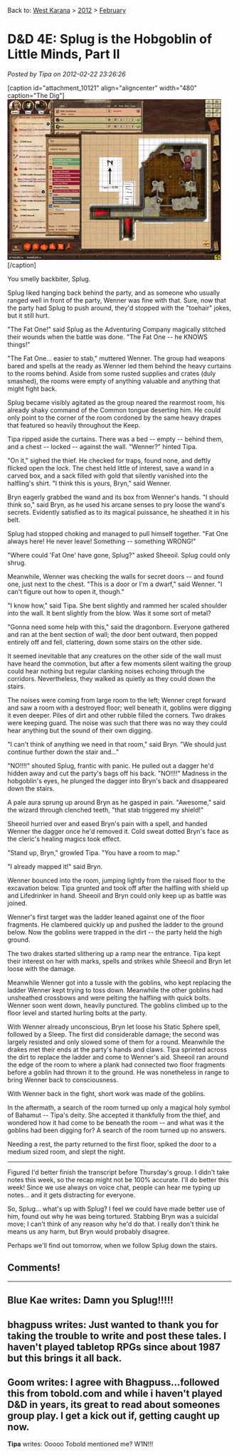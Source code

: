Back to: [West Karana](/posts/westkarana.md) > [2012](/posts/2012/westkarana.md) > [February](./westkarana.md)
# D&D 4E: Splug is the Hobgoblin of Little Minds, Part II

*Posted by Tipa on 2012-02-22 23:26:26*

[caption id="attachment\_10121" align="aligncenter" width="480" caption="The Dig"][![](../../../uploads/2012/02/FantasyGrounds-2012-02-17-00-22-52-11-480x360.jpg "The Dig")](../../../uploads/2012/02/FantasyGrounds-2012-02-17-00-22-52-11.jpg)[/caption]

You smelly backbiter, Splug. 

Splug liked hanging back behind the party, and as someone who usually ranged well in front of the party, Wenner was fine with that. Sure, now that the party had Splug to push around, they'd stopped with the "toehair" jokes, but it still hurt.

"The Fat One!" said Splug as the Adventuring Company magically stitched their wounds when the battle was done. "The Fat One -- he KNOWS things!"

"The Fat One... easier to stab," muttered Wenner. The group had weapons bared and spells at the ready as Wenner led them behind the heavy curtains to the rooms behind. Aside from some rusted supplies and crates (duly smashed), the rooms were empty of anything valuable and anything that might fight back.

Splug became visibly agitated as the group neared the rearmost room, his already shaky command of the Common tongue deserting him. He could only point to the corner of the room cordoned by the same heavy drapes that featured so heavily throughout the Keep.

Tipa ripped aside the curtains. There was a bed -- empty -- behind them, and a chest -- locked -- against the wall. "Wenner?" hinted Tipa.

"On it," sighed the thief. He checked for traps, found none, and deftly flicked open the lock. The chest held little of interest, save a wand in a carved box, and a sack filled with gold that silently vanished into the halfling's shirt. "I think this is yours, Bryn," said Wenner.

Bryn eagerly grabbed the wand and its box from Wenner's hands. "I should think so," said Bryn, as he used his arcane senses to pry loose the wand's secrets. Evidently satisfied as to its magical puissance, he sheathed it in his belt.

Splug had stopped choking and managed to pull himself together. "Fat One always here! He never leave! Something -- something WRONG!"

"Where could 'Fat One' have gone, Splug?" asked Sheeoil. Splug could only shrug.

Meanwhile, Wenner was checking the walls for secret doors -- and found one, just next to the chest. "This is a door or I'm a dwarf," said Wenner. "I can't figure out how to open it, though."

"I know how," said Tipa. She bent slightly and rammed her scaled shoulder into the wall. It bent slightly from the blow. Was it some sort of metal?

"Gonna need some help with this," said the dragonborn. Everyone gathered and ran at the bent section of wall; the door bent outward, then popped entirely off and fell, clattering, down some stairs on the other side.

It seemed inevitable that any creatures on the other side of the wall must have heard the commotion, but after a few moments silent waiting the group could hear nothing but regular clanking noises echoing through the corridors. Nevertheless, they walked as quietly as they could down the stairs.

The noises were coming from large room to the left; Wenner crept forward and saw a room with a destroyed floor; well beneath it, goblins were digging it even deeper. Piles of dirt and other rubble filled the corners. Two drakes were keeping guard. The noise was such that there was no way they could hear anything but the sound of their own digging. 

"I can't think of anything we need in that room," said Bryn. "We should just continue further down the stair and..."

"NO!!!!" shouted Splug, frantic with panic. He pulled out a dagger he'd hidden away and cut the party's bags off his back. "NO!!!!" Madness in the hobgoblin's eyes, he plunged the dagger into Bryn's back and disappeared down the stairs.

A pale aura sprung up around Bryn as he gasped in pain. "Awesome," said the wizard through clenched teeth, "that stab triggered my shield!"

Sheeoil hurried over and eased Bryn's pain with a spell, and handed Wenner the dagger once he'd removed it. Cold sweat dotted Bryn's face as the cleric's healing magics took effect.

"Stand up, Bryn," growled Tipa. "You have a room to map."

"I already mapped it!" said Bryn.

Wenner bounced into the room, jumping lightly from the raised floor to the excavation below. Tipa grunted and took off after the halfling with shield up and Lifedrinker in hand. Sheeoil and Bryn could only keep up as battle was joined.

Wenner's first target was the ladder leaned against one of the floor fragments. He clambered quickly up and pushed the ladder to the ground below. Now the goblins were trapped in the dirt -- the party held the high ground. 

The two drakes started slithering up a ramp near the entrance. Tipa kept their interest on her with marks, spells and strikes while Sheeoil and Bryn let loose with the damage.

Meanwhile Wenner got into a tussle with the goblins, who kept replacing the ladder Wenner kept trying to toss down. Meanwhile the other goblins had unsheathed crossbows and were pelting the halfling with quick bolts. Wenner soon went down, heavily punctured. The goblins climbed up to the floor level and started hurling bolts at the party.

With Wenner already unconscious, Bryn let loose his Static Sphere spell, followed by a Sleep. The first did considerable damage; the second was largely resisted and only slowed some of them for a round. Meanwhile the drakes met their ends at the party's hands and claws. Tipa sprinted across the dirt to replace the ladder and come to Wenner's aid. Sheeoil ran around the edge of the room to where a plank had connected two floor fragments before a goblin had thrown it to the ground. He was nonetheless in range to bring Wenner back to consciousness.

With Wenner back in the fight, short work was made of the goblins.

In the aftermath, a search of the room turned up only a magical holy symbol of Bahamut -- Tipa's deity. She accepted it thankfully from the thief, and wondered how it had come to be beneath the room -- and what was it the goblins had been digging for? A search of the room turned up no answers.

Needing a rest, the party returned to the first floor, spiked the door to a medium sized room, and slept the night.

---

Figured I'd better finish the transcript before Thursday's group. I didn't take notes this week, so the recap might not be 100% accurate. I'll do better this week! Since we use always on voice chat, people can hear me typing up notes... and it gets distracting for everyone.

So, Splug... what's up with Splug? I feel we could have made better use of him, found out why he was being tortured. Stabbing Bryn was a suicidal move; I can't think of any reason why he'd do that. I really don't think he means us any harm, but Bryn would probably disagree.

Perhaps we'll find out tomorrow, when we follow Splug down the stairs.
## Comments!
---
**Blue Kae** writes: Damn you Splug!!!!!
---
**bhagpuss** writes: Just wanted to thank you for taking the trouble to write and post these tales. I haven't played tabletop RPGs since about 1987 but this brings it all back.
---
**Goom** writes: I agree with Bhagpuss...followed this from tobold.com and while i haven't played D&amp;D in years, its great to read about someones group play. I get a kick out if, getting caught up now.
---
**Tipa** writes: Ooooo Tobold mentioned me? W1N!!!
